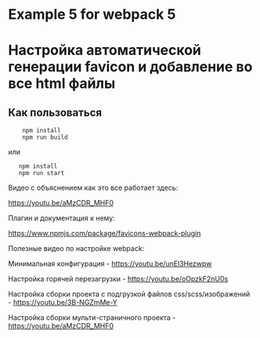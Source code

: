 # Example 5 for webpack 5
# Настройка автоматической генерации favicon и добавление во все html файлы

## Как пользоваться

```
    npm install
    npm run build
```
или

```
   npm install
   npm run start
```

Видео с объяснением как это все работает здесь:

https://youtu.be/aMzCDR_MHF0

Плагин и документация к нему:

https://www.npmjs.com/package/favicons-webpack-plugin


Полезные видео по настройке webpack:

Минимальная конфигурация - https://youtu.be/unEl3Hezwpw

Настройка горячей перезагрузки - https://youtu.be/oOpzkF2nU0s

Настройка сборки проекта с подгрузкой файлов css/scss/изображений - https://youtu.be/3B-NGZmMe-Y

Настройка сборки мульти-страничного проекта - https://youtu.be/aMzCDR_MHF0

